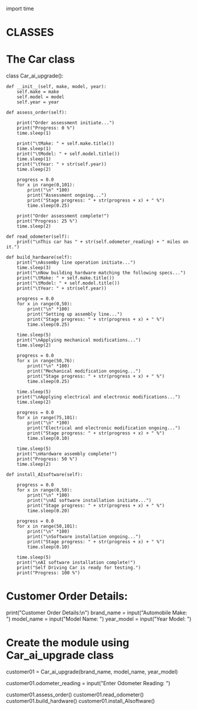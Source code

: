 import time

# CLASSES
# The Car class
class Car_ai_upgrade():

	def __init__(self, make, model, year):
		self.make = make
		self.model = model
		self.year = year

	def assess_order(self):

		print("Order assessment initiate...")
		print("Progress: 0 %")
		time.sleep(1)

		print("\tMake: " + self.make.title())
		time.sleep(1)
		print("\tModel: " + self.model.title())
		time.sleep(1)
		print("\tYear: " + str(self.year))
		time.sleep(2)

		progress = 0.0
		for x in range(0,101):
			print("\n" *100)
			print("Assessment ongoing...")
			print("Stage progress: " + str(progress + x) + " %")
			time.sleep(0.25)

		print("Order assessment complete!")
		print("Progress: 25 %")
		time.sleep(2)

	def read_odometer(self):
		print("\nThis car has " + str(self.odometer_reading) + " miles on it.")

	def build_hardware(self):
		print("\nAssemby line operation initiate...")
		time.sleep(3)
		print("\nNow building hardware matching the following specs...")
		print("\tMake: " + self.make.title())
		print("\tModel: " + self.model.title())
		print("\tYear: " + str(self.year))

		progress = 0.0
		for x in range(0,50):
			print("\n" *100)
			print("Setting up assembly line...")
			print("Stage progress: " + str(progress + x) + " %")
			time.sleep(0.25)

		time.sleep(5)
		print("\nApplying mechanical modifications...")
		time.sleep(2)

		progress = 0.0
		for x in range(50,76):
			print("\n" *100)
			print("Mechanical modification ongoing...")
			print("Stage progress: " + str(progress + x) + " %")
			time.sleep(0.25)

		time.sleep(5)
		print("\nApplying electrical and electronic modifications...")
		time.sleep(2)

		progress = 0.0
		for x in range(75,101):
			print("\n" *100)
			print("Electrical and electronic modification ongoing...")
			print("Stage progress: " + str(progress + x) + " %")
			time.sleep(0.10)

		time.sleep(5)
		print("\nHardware assembly complete!")
		print("Progress: 50 %")
		time.sleep(2)

	def install_AIsoftware(self):

		progress = 0.0
		for x in range(0,50):
			print("\n" *100)
			print("\nAI software installation initiate...")
			print("Stage progress: " + str(progress + x) + " %")
			time.sleep(0.20)

		progress = 0.0
		for x in range(50,101):
			print("\n" *100)
			print("\nSoftware installation ongoing...")
			print("Stage progress: " + str(progress + x) + " %")
			time.sleep(0.10)

		time.sleep(5)
		print("\nAI software installation complete!")
		print("Self Driving Car is ready for testing.")
		print("Progress: 100 %")
# Customer Order Details:
print("Customer Order Details:\n")
brand_name = input("Automobile Make: ")
model_name = input("Model Name: ")
year_model = input("Year Model: ")

# Create the module using Car_ai_upgrade class
customer01 = Car_ai_upgrade(brand_name, model_name, year_model)

customer01.odometer_reading = input("Enter Odometer Reading: ")

customer01.assess_order()
customer01.read_odometer()
customer01.build_hardware()
customer01.install_AIsoftware()
